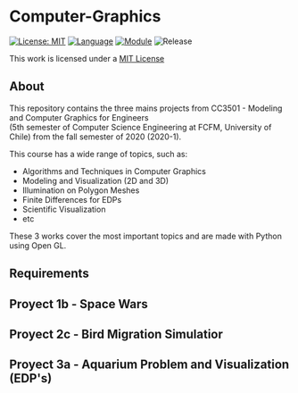 # Computer-Graphics 

[![License: MIT](https://img.shields.io/badge/License-MIT-yellow.svg?style=flat)](https://opensource.org/licenses/MIT)
[![Language](https://img.shields.io/badge/Language-Python-blue.svg?style=flat)](https://www.python.org)
[![Module](https://img.shields.io/badge/Requires-OpenGL-blue.svg?style=flat&)](https://www.opengl.org//)
![Release](https://img.shields.io/badge/Release-v1.0-green.svg?style=flat)

This work is licensed under a 
[MIT License](https://opensource.org/licenses/MIT)

About
-------

This repository contains the three mains projects from CC3501 - Modeling and Computer Graphics for Engineers <br>
(5th semester of Computer Science Engineering at FCFM, University of Chile) from the fall semester of 2020 (2020-1). 

This course has a wide range of topics, such as:
- Algorithms and Techniques in Computer Graphics
- Modeling and Visualization (2D and 3D)
- Illumination on Polygon Meshes
- Finite Differences for EDPs
- Scientific Visualization
- etc

These 3 works cover the most important topics and are made with Python using Open GL.

Requirements
-----

Proyect 1b - Space Wars
-----

Proyect 2c - Bird Migration Simulatior
-----

Proyect 3a - Aquarium Problem and Visualization (EDP's)
-----
